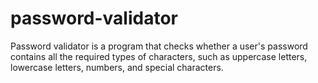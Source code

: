 # password-validator
Password validator is a program that checks whether a user's password contains all the required types of characters, such as uppercase letters, lowercase letters, numbers, and special characters.
